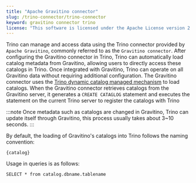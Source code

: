 ```yaml
---
title: "Apache Gravitino connector"
slug: /trino-connector/trino-connector
keyword: gravitino connector trino
license: "This software is licensed under the Apache License version 2."
---
```


Trino can manage and access data using the Trino connector provided by `Apache Gravitino`, commonly referred to as the `Gravitino connector`.
After configuring the Gravitino connector in Trino, Trino can automatically load catalog metadata from Gravitino, allowing users to directly access these catalogs in Trino.
Once integrated with Gravitino, Trino can operate on all Gravitino data without requiring additional configuration. 
The Gravitino connector uses the [Trino dynamic catalog managed mechanism](https://trino.io/docs/current/admin/properties-catalog.html) to load catalogs.
When the Gravitino connector retrieves catalogs from the Gravitino server, it generates a `CREATE CATAGLOG` statement and executes 
the statement on the current Trino server to register the catalogs with Trino

:::note
Once metadata such as catalogs are changed in Gravitino, Trino can update itself through Gravitino, this process usually takes 
about 3~10 seconds. 
:::

By default, the loading of Gravitino's catalogs into Trino follows the naming convention:

```text
{catalog}
```

Usage in queries is as follows:

```text
SELECT * from catalog.dbname.tablename
```


